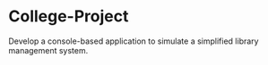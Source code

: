 # College-Project
Develop a console-based application to simulate a simplified library management system. 
